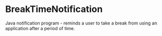 # BreakTimeNotification
Java notification program - reminds a user to take a break from using an application after a period of time. 
